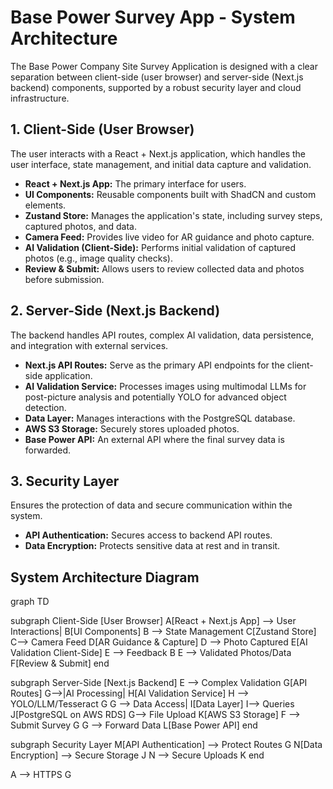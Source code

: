 # Base Power Survey App - System Architecture

The Base Power Company Site Survey Application is designed with a clear separation between client-side (user browser) and server-side (Next.js backend) components, supported by a robust security layer and cloud infrastructure.

## 1. Client-Side (User Browser)

The user interacts with a React + Next.js application, which handles the user interface, state management, and initial data capture and validation.

- **React + Next.js App:** The primary interface for users.
- **UI Components:** Reusable components built with ShadCN and custom elements.
- **Zustand Store:** Manages the application's state, including survey steps, captured photos, and data.
- **Camera Feed:** Provides live video for AR guidance and photo capture.
- **AI Validation (Client-Side):** Performs initial validation of captured photos (e.g., image quality checks).
- **Review & Submit:** Allows users to review collected data and photos before submission.

## 2. Server-Side (Next.js Backend)

The backend handles API routes, complex AI validation, data persistence, and integration with external services.

- **Next.js API Routes:** Serve as the primary API endpoints for the client-side application.
- **AI Validation Service:** Processes images using multimodal LLMs for post-picture analysis and potentially YOLO for advanced object detection.
- **Data Layer:** Manages interactions with the PostgreSQL database.
- **AWS S3 Storage:** Securely stores uploaded photos.
- **Base Power API:** An external API where the final survey data is forwarded.

## 3. Security Layer

Ensures the protection of data and secure communication within the system.

- **API Authentication:** Secures access to backend API routes.
- **Data Encryption:** Protects sensitive data at rest and in transit.

## System Architecture Diagram

graph TD

subgraph Client-Side [User Browser]
A[React + Next.js App] --> User Interactions| B[UI Components]
B --> State Management C[Zustand Store]
C--> Camera Feed D[AR Guidance & Capture]
D --> Photo Captured E[AI Validation Client-Side]
E --> Feedback B
E --> Validated Photos/Data F[Review & Submit]
end

subgraph Server-Side [Next.js Backend]
E --> Complex Validation G[API Routes]
G-->|AI Processing| H[AI Validation Service]
H --> YOLO/LLM/Tesseract G
G --> Data Access| I[Data Layer]
I--> Queries J[PostgreSQL on AWS RDS]
G--> File Upload K[AWS S3 Storage]
F --> Submit Survey G
G --> Forward Data L[Base Power API]
end

subgraph Security Layer
M[API Authentication] --> Protect Routes G
N[Data Encryption] --> Secure Storage J
N --> Secure Uploads K
end

A --> HTTPS G
